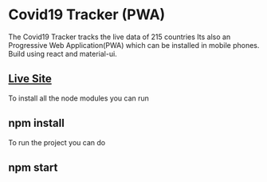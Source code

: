 # Covid19 Tracker (PWA)

The Covid19 Tracker tracks the live data of 215 countries Its also an Progressive Web Application(PWA) which can be installed in mobile phones. Build using react and material-ui.

## [Live Site](https://covid19-tracker-vishak-pwa.netlify.app)

To install all the node modules you can run

## npm install

To run the project you can do

## npm start
